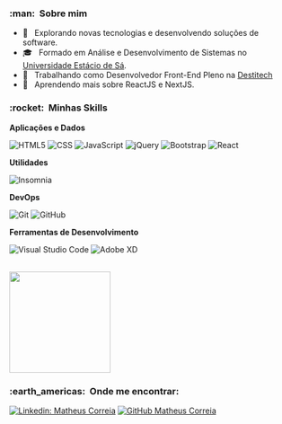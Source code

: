 <h3> :man: &nbsp;Sobre mim </h3>

- 🤔 &nbsp; Explorando novas tecnologias e desenvolvendo soluções de software.
- 🎓 &nbsp; Formado em Análise e Desenvolvimento de Sistemas no <a href="https://estacio.br/">Universidade Estácio de Sá</a>.
- 💼 &nbsp; Trabalhando como Desenvolvedor Front-End Pleno na <a href="https://destitech.com.br/">Destitech</a>
- 🌱 &nbsp; Aprendendo mais sobre ReactJS e NextJS.

<h3> :rocket: &nbsp;Minhas Skills </h3>

**Aplicações e Dados**

  ![HTML5](https://img.shields.io/badge/-HTML5-333333?style=flat&logo=HTML5)
  ![CSS](https://img.shields.io/badge/-CSS-333333?style=flat&logo=CSS3&logoColor=1572B6)
  ![JavaScript](https://img.shields.io/badge/-JavaScript-333333?style=flat&logo=javascript)
  ![jQuery](https://img.shields.io/badge/-jQuery-333333?style=flat&logo=jquery)
  ![Bootstrap](https://img.shields.io/badge/-Bootstrap-333333?style=flat&logo=bootstrap)
  ![React](https://img.shields.io/badge/-React-333333?style=flat&logo=react)

**Utilidades**

  ![Insomnia](https://img.shields.io/badge/-Insomnia-333333?style=flat&logo=insomnia)

**DevOps**

  ![Git](https://img.shields.io/badge/-Git-333333?style=flat&logo=git)
  ![GitHub](https://img.shields.io/badge/-GitHub-333333?style=flat&logo=github)

**Ferramentas de Desenvolvimento**

  ![Visual Studio Code](https://img.shields.io/badge/-Visual%20Studio%20Code-333333?style=flat&logo=visual-studio-code&logoColor=007ACC)
  ![Adobe XD](https://img.shields.io/badge/-Adobe%20XD-333333?style=flat&logo=adobe-xd&logoColor=007ACC)

<br/>

<a href="https://github.com/MatCorreia">
  <img height="180em" src="https://github-readme-stats.vercel.app/api?username=MatCorreia&show_icons=true&theme=github_dark" />
</a>

<br/>

<h3> :earth_americas: &nbsp;Onde me encontrar: </h3> 

[![Linkedin: Matheus Correia](https://img.shields.io/badge/-MathCorreia-blue?style=flat-square&logo=Linkedin&logoColor=white&link=https://www.linkedin.com/in/mathcorreia/)](https://www.linkedin.com/in/mathcorreia/)
[![GitHub Matheus Correia]( https://img.shields.io/github/followers/MatCorreia?label=follow&style=social)](https://github.com/MatCorreia/)
